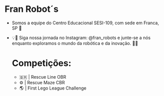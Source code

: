 # Fran Robot´s
- Somos a equipe do Centro Educacional SESI-109, com sede em Franca, SP 📍
- 💡🤖 Siga nossa jornada no Instagram: @fran_robots e junte-se a nós enquanto exploramos o mundo da robótica e da inovação. 🚀🔧

  # Competições:
  -  🇧🇷   | Rescue Line OBR
  - ⚙️ | Rescue Maze CBR 
  - 🌎 | First Lego League Challenge
